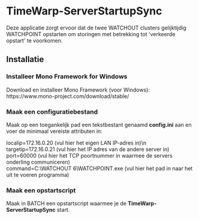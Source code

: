 # TimeWarp-ServerStartupSync

Deze applicatie zorgt ervoor dat de twee WATCHOUT clusters gelijktijdig WATCHPOINT opstarten
om storingen met betrekking tot 'verkeerde opstart' te voorkomen.

<h2>Installatie</h2>

<h3>Installeer Mono Framework for Windows</h3>
Download en installeer Mono Framework (voor Windows):
https://www.mono-project.com/download/stable/

<h3>Maak een configuratiebestand</h3>
Maak op een toegankelijk pad een tekstbestant genaamd <b>config.ini</b> aan en voer
de minimaal vereiste attributen in:<p>


  localip=172.16.0.20 (vul hier het eigen LAN IP-adres in)\n
  targetip=172.16.0.21 (vul hier het IP adres van de andere server in)<br>
  port=60000 (vul hier het TCP poortnummer in waarmee de servers onderling communiceren)<br>
  command=C:\WATCHOUT 6\WATCHPOINT.exe (vul hier het pad in naar het uit te voeren programma)<br>


<h3>Maak een opstartscript</h3>
Maak in BATCH een opstartscript waarmee je de <b>TimeWarp-ServerStartupSync</b> start.
